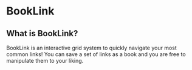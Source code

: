 # BookLink 

## What is BookLink? 

BookLink is an interactive grid system to quickly navigate your most common links! 
You can save a set of links as a book and you are free to manipulate them to your liking. 
